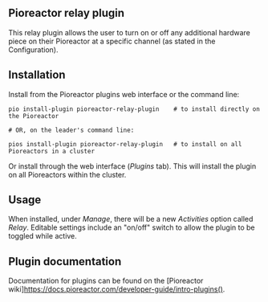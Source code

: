 
## Pioreactor relay plugin

This relay plugin allows the user to turn on or off any additional hardware piece on their Pioreactor at a specific channel (as stated in the Configuration).

## Installation

Install from the Pioreactor plugins web interface or the command line:

```
pio install-plugin pioreactor-relay-plugin    # to install directly on the Pioreactor 

# OR, on the leader's command line: 

pios install-plugin pioreactor-relay-plugin   # to install on all Pioreactors in a cluster
```

Or install through the web interface (_Plugins_ tab). This will install the plugin on all Pioreactors within the cluster. 

## Usage

When installed, under _Manage_, there will be a new _Activities_ option called _Relay_. Editable settings include an "on/off" switch to allow the plugin to be toggled while active. 

## Plugin documentation

Documentation for plugins can be found on the [Pioreactor wiki]https://docs.pioreactor.com/developer-guide/intro-plugins().
